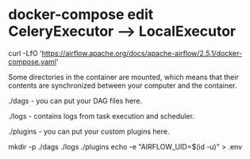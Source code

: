 # docker-compose edit CeleryExecutor --> LocalExecutor
curl -LfO 'https://airflow.apache.org/docs/apache-airflow/2.5.1/docker-compose.yaml'

Some directories in the container are mounted, which means that their contents are synchronized between your computer and the container.

./dags - you can put your DAG files here.

./logs - contains logs from task execution and scheduler.

./plugins - you can put your custom plugins here.

mkdir -p ./dags ./logs ./plugins
echo -e "AIRFLOW_UID=$(id -u)" > .env